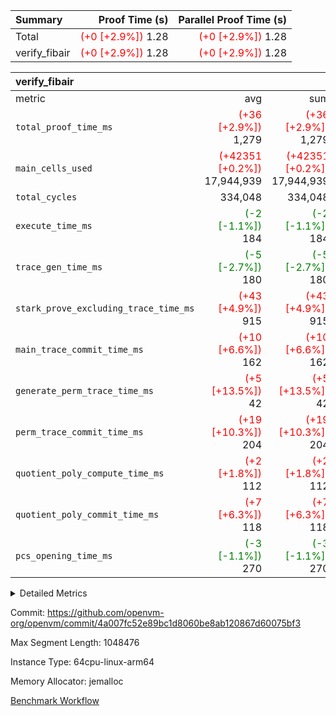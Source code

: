 | Summary | Proof Time (s) | Parallel Proof Time (s) |
|:---|---:|---:|
| Total | <span style='color: red'>(+0 [+2.9%])</span> 1.28 | <span style='color: red'>(+0 [+2.9%])</span> 1.28 |
| verify_fibair | <span style='color: red'>(+0 [+2.9%])</span> 1.28 | <span style='color: red'>(+0 [+2.9%])</span> 1.28 |


| verify_fibair |||||
|:---|---:|---:|---:|---:|
|metric|avg|sum|max|min|
| `total_proof_time_ms ` | <span style='color: red'>(+36 [+2.9%])</span> 1,279 | <span style='color: red'>(+36 [+2.9%])</span> 1,279 | <span style='color: red'>(+36 [+2.9%])</span> 1,279 | <span style='color: red'>(+36 [+2.9%])</span> 1,279 |
| `main_cells_used     ` | <span style='color: red'>(+42351 [+0.2%])</span> 17,944,939 | <span style='color: red'>(+42351 [+0.2%])</span> 17,944,939 | <span style='color: red'>(+42351 [+0.2%])</span> 17,944,939 | <span style='color: red'>(+42351 [+0.2%])</span> 17,944,939 |
| `total_cycles        ` |  334,048 |  334,048 |  334,048 |  334,048 |
| `execute_time_ms     ` | <span style='color: green'>(-2 [-1.1%])</span> 184 | <span style='color: green'>(-2 [-1.1%])</span> 184 | <span style='color: green'>(-2 [-1.1%])</span> 184 | <span style='color: green'>(-2 [-1.1%])</span> 184 |
| `trace_gen_time_ms   ` | <span style='color: green'>(-5 [-2.7%])</span> 180 | <span style='color: green'>(-5 [-2.7%])</span> 180 | <span style='color: green'>(-5 [-2.7%])</span> 180 | <span style='color: green'>(-5 [-2.7%])</span> 180 |
| `stark_prove_excluding_trace_time_ms` | <span style='color: red'>(+43 [+4.9%])</span> 915 | <span style='color: red'>(+43 [+4.9%])</span> 915 | <span style='color: red'>(+43 [+4.9%])</span> 915 | <span style='color: red'>(+43 [+4.9%])</span> 915 |
| `main_trace_commit_time_ms` | <span style='color: red'>(+10 [+6.6%])</span> 162 | <span style='color: red'>(+10 [+6.6%])</span> 162 | <span style='color: red'>(+10 [+6.6%])</span> 162 | <span style='color: red'>(+10 [+6.6%])</span> 162 |
| `generate_perm_trace_time_ms` | <span style='color: red'>(+5 [+13.5%])</span> 42 | <span style='color: red'>(+5 [+13.5%])</span> 42 | <span style='color: red'>(+5 [+13.5%])</span> 42 | <span style='color: red'>(+5 [+13.5%])</span> 42 |
| `perm_trace_commit_time_ms` | <span style='color: red'>(+19 [+10.3%])</span> 204 | <span style='color: red'>(+19 [+10.3%])</span> 204 | <span style='color: red'>(+19 [+10.3%])</span> 204 | <span style='color: red'>(+19 [+10.3%])</span> 204 |
| `quotient_poly_compute_time_ms` | <span style='color: red'>(+2 [+1.8%])</span> 112 | <span style='color: red'>(+2 [+1.8%])</span> 112 | <span style='color: red'>(+2 [+1.8%])</span> 112 | <span style='color: red'>(+2 [+1.8%])</span> 112 |
| `quotient_poly_commit_time_ms` | <span style='color: red'>(+7 [+6.3%])</span> 118 | <span style='color: red'>(+7 [+6.3%])</span> 118 | <span style='color: red'>(+7 [+6.3%])</span> 118 | <span style='color: red'>(+7 [+6.3%])</span> 118 |
| `pcs_opening_time_ms ` | <span style='color: green'>(-3 [-1.1%])</span> 270 | <span style='color: green'>(-3 [-1.1%])</span> 270 | <span style='color: green'>(-3 [-1.1%])</span> 270 | <span style='color: green'>(-3 [-1.1%])</span> 270 |



<details>
<summary>Detailed Metrics</summary>

|  | verify_program_compile_ms | total_cells | stark_prove_excluding_trace_time_ms | quotient_poly_compute_time_ms | quotient_poly_commit_time_ms | perm_trace_commit_time_ms | pcs_opening_time_ms | main_trace_commit_time_ms |
| --- | --- | --- | --- | --- | --- | --- | --- |
|  | 7 | 65,536 | 39 | 2 | 7 | 0 | 21 | 6 | 

| air_name | rows | quotient_deg | main_cols | interactions | constraints | cells |
| --- | --- | --- | --- | --- | --- | --- |
| AccessAdapterAir<2> |  | 2 |  | 5 | 12 |  | 
| AccessAdapterAir<4> |  | 2 |  | 5 | 12 |  | 
| AccessAdapterAir<8> |  | 2 |  | 5 | 12 |  | 
| FibonacciAir | 32,768 | 1 | 2 |  | 5 | 65,536 | 
| FriReducedOpeningAir |  | 2 |  | 39 | 71 |  | 
| JalRangeCheckAir |  | 2 |  | 9 | 14 |  | 
| NativePoseidon2Air<BabyBearParameters>, 1> |  | 2 |  | 136 | 572 |  | 
| PhantomAir |  | 2 |  | 3 | 5 |  | 
| ProgramAir |  | 1 |  | 1 | 4 |  | 
| VariableRangeCheckerAir |  | 1 |  | 1 | 4 |  | 
| VmAirWrapper<AluNativeAdapterAir, FieldArithmeticCoreAir> |  | 2 |  | 15 | 27 |  | 
| VmAirWrapper<BranchNativeAdapterAir, BranchEqualCoreAir<1> |  | 2 |  | 11 | 25 |  | 
| VmAirWrapper<NativeAdapterAir<2, 0>, PublicValuesCoreAir> |  | 2 |  | 11 | 29 |  | 
| VmAirWrapper<NativeLoadStoreAdapterAir<1>, NativeLoadStoreCoreAir<1> |  | 2 |  | 15 | 20 |  | 
| VmAirWrapper<NativeLoadStoreAdapterAir<4>, NativeLoadStoreCoreAir<4> |  | 2 |  | 15 | 20 |  | 
| VmAirWrapper<NativeVectorizedAdapterAir<4>, FieldExtensionCoreAir> |  | 2 |  | 15 | 27 |  | 
| VmConnectorAir |  | 2 |  | 5 | 10 |  | 
| VolatileBoundaryAir |  | 2 |  | 7 | 19 |  | 

| group | trace_gen_time_ms | total_proof_time_ms | total_cycles | total_cells | stark_prove_excluding_trace_time_ms | quotient_poly_compute_time_ms | quotient_poly_commit_time_ms | perm_trace_commit_time_ms | pcs_opening_time_ms | main_trace_commit_time_ms | main_cells_used | generate_perm_trace_time_ms | execute_time_ms |
| --- | --- | --- | --- | --- | --- | --- | --- | --- | --- | --- | --- | --- | --- |
| verify_fibair | 180 | 1,279 | 334,048 | 62,474,410 | 915 | 112 | 118 | 204 | 270 | 162 | 17,944,939 | 42 | 184 | 

| group | air_name | rows | prep_cols | perm_cols | main_cols | cells |
| --- | --- | --- | --- | --- | --- | --- |
| verify_fibair | AccessAdapterAir<2> | 131,072 |  | 16 | 11 | 3,538,944 | 
| verify_fibair | AccessAdapterAir<4> | 65,536 |  | 16 | 13 | 1,900,544 | 
| verify_fibair | AccessAdapterAir<8> | 128 |  | 16 | 17 | 4,224 | 
| verify_fibair | FriReducedOpeningAir | 2,048 |  | 84 | 27 | 227,328 | 
| verify_fibair | JalRangeCheckAir | 32,768 |  | 28 | 12 | 1,310,720 | 
| verify_fibair | NativePoseidon2Air<BabyBearParameters>, 1> | 32,768 |  | 312 | 398 | 23,265,280 | 
| verify_fibair | PhantomAir | 16,384 |  | 12 | 6 | 294,912 | 
| verify_fibair | ProgramAir | 8,192 |  | 8 | 10 | 147,456 | 
| verify_fibair | VariableRangeCheckerAir | 262,144 | 2 | 8 | 1 | 2,359,296 | 
| verify_fibair | VmAirWrapper<AluNativeAdapterAir, FieldArithmeticCoreAir> | 262,144 |  | 36 | 29 | 17,039,360 | 
| verify_fibair | VmAirWrapper<BranchNativeAdapterAir, BranchEqualCoreAir<1> | 32,768 |  | 28 | 23 | 1,671,168 | 
| verify_fibair | VmAirWrapper<NativeLoadStoreAdapterAir<1>, NativeLoadStoreCoreAir<1> | 65,536 |  | 40 | 21 | 3,997,696 | 
| verify_fibair | VmAirWrapper<NativeLoadStoreAdapterAir<4>, NativeLoadStoreCoreAir<4> | 32,768 |  | 40 | 27 | 2,195,456 | 
| verify_fibair | VmAirWrapper<NativeVectorizedAdapterAir<4>, FieldExtensionCoreAir> | 32,768 |  | 36 | 38 | 2,424,832 | 
| verify_fibair | VmConnectorAir | 2 | 1 | 16 | 5 | 42 | 
| verify_fibair | VolatileBoundaryAir | 65,536 |  | 20 | 12 | 2,097,152 | 

| group | trace_height_constraint | weighted_sum | threshold |
| --- | --- | --- | --- |
| verify_fibair | 0 | 1,085,444 | 2,013,265,921 | 
| verify_fibair | 1 | 5,411,200 | 2,013,265,921 | 
| verify_fibair | 2 | 542,722 | 2,013,265,921 | 
| verify_fibair | 3 | 5,476,612 | 2,013,265,921 | 
| verify_fibair | 4 | 65,536 | 2,013,265,921 | 
| verify_fibair | 5 | 12,851,850 | 2,013,265,921 | 

| trace_height_constraint | threshold |
| --- | --- |
| 0 | 2,013,265,921 | 

</details>


Commit: https://github.com/openvm-org/openvm/commit/4a007fc52e89bc1d8060be8ab120867d60075bf3

Max Segment Length: 1048476

Instance Type: 64cpu-linux-arm64

Memory Allocator: jemalloc

[Benchmark Workflow](https://github.com/openvm-org/openvm/actions/runs/13963230024)
